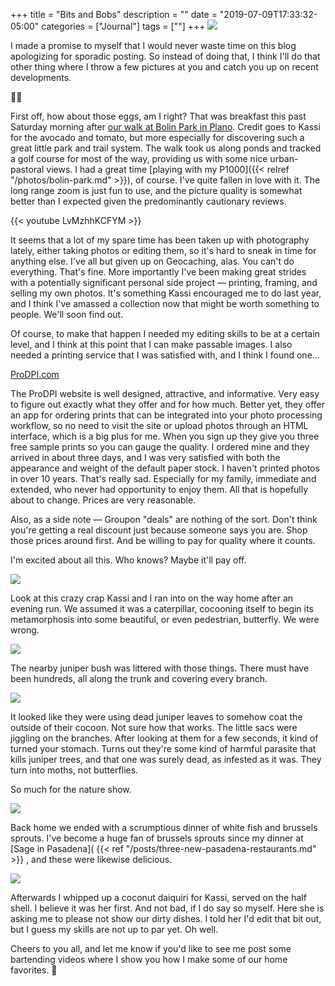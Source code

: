 +++
title = "Bits and Bobs"
description = ""
date = "2019-07-09T17:33:32-05:00"
categories = ["Journal"]
tags = [""]
+++
![](https://res.cloudinary.com/tobyblog/image/upload/v1562790874/img/IMG_3630.jpg)

I made a promise to myself that I would never waste time on this blog apologizing for sporadic posting. So instead of doing that, I think I'll do that other thing where I throw a few pictures at you and catch you up on recent developments.
<!--more-->

☝🏻

First off, how about those eggs, am I right? That was breakfast this past Saturday morning after [our walk at Bolin Park in Plano](https://kassiblogtoo.blogspot.com/2019/07/saturday-morning-walk-along-rowlett.html). Credit goes to Kassi for the avocado and tomato, but more especially for discovering such a great little park and trail system. The walk took us along ponds and tracked a golf course for most of the way, providing us with some nice urban-pastoral views. I had a great time [playing with my P1000]({{< relref "/photos/bolin-park.md" >}}), of course. I've quite fallen in love with it. The long range zoom is just fun to use, and the picture quality is somewhat better than I expected given the predominantly cautionary reviews. 

{{< youtube LvMzhhKCFYM >}}

It seems that a lot of my spare time has been taken up with photography lately, either taking photos or editing them, so it's hard to sneak in time for anything else. I've all but given up on Geocaching, alas. You can't do everything. That's fine. More importantly I've been making great strides with a potentially significant personal side project — printing, framing, and selling my own photos. It's something Kassi encouraged me to do last year, and I think I've amassed a collection now that might be worth something to people. We'll soon find out. 

Of course, to make that happen I needed my editing skills to be at a certain level, and I think at this point that I can make passable images. I also needed a printing service that I was satisfied with, and I think I found one…

[ProDPI.com](http://www.prodpi.com/)

The ProDPI website is well designed, attractive, and informative. Very easy to figure out exactly what they offer and for how much. Better yet, they offer an app for ordering prints that can be integrated into your photo processing workflow, so no need to visit the site or upload photos through an HTML interface, which is a big plus for me. When you sign up they give you three free sample prints so you can gauge the quality. I ordered mine and they arrived in about three days, and I was very satisfied with both the appearance and weight of the default paper stock. I haven't printed photos in over 10 years. That's really sad. Especially for my family, immediate and extended, who never had opportunity to enjoy them. All that is hopefully about to change. Prices are very reasonable. 

Also, as a side note — Groupon "deals" are nothing of the sort. Don't think you're getting a real discount just because someone says you are. Shop those prices around first. And be willing to pay for quality where it counts. 

I'm excited about all this. Who knows? Maybe it'll pay off. 

![](https://res.cloudinary.com/tobyblog/image/upload/v1562790875/img/IMG_3617.jpg)

Look at this crazy crap Kassi and I ran into on the way home after an evening run. We assumed it was a caterpillar, cocooning itself to begin its metamorphosis into some beautiful, or even pedestrian, butterfly. We were wrong.

![](https://res.cloudinary.com/tobyblog/image/upload/v1562790874/img/IMG_3625.jpg)

The nearby juniper bush was littered with those things. There must have been hundreds, all along the trunk and covering every branch.

![](https://res.cloudinary.com/tobyblog/image/upload/v1562790874/img/IMG_3623.jpg)

It looked like they were using dead juniper leaves to somehow coat the outside of their cocoon. Not sure how that works. The little sacs were jiggling on the branches. After looking at them for a few seconds, it kind of turned your stomach. Turns out they're some kind of harmful parasite that kills juniper trees, and that one was surely dead, as infested as it was. They turn into moths, not butterflies. 

So much for the nature show.

![](https://res.cloudinary.com/tobyblog/image/upload/v1562790874/img/IMG_3641.jpg)

Back home we ended with a scrumptious dinner of white fish and brussels sprouts. I've become a huge fan of brussels sprouts since my dinner at [Sage in Pasadena]( {{< ref "/posts/three-new-pasadena-restaurants.md" >}} , and these were likewise delicious. 

![](https://res.cloudinary.com/tobyblog/image/upload/v1562790874/img/IMG_3633.jpg)

Afterwards I whipped up a coconut daiquiri for Kassi, served on the half shell. I believe it was her first. And not bad, if I do say so myself. Here she is asking me to please not show our dirty dishes. I told her I'd edit that bit out, but I guess my skills are not up to par yet. Oh well.

Cheers to you all, and let me know if you'd like to see me post some bartending videos where I show you how I make some of our home favorites. 🍹